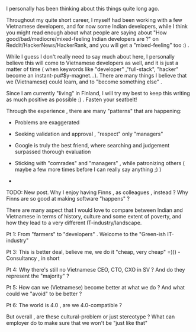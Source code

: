 I personally has been thinking about this things quite long ago.

Throughout my quite short career, I myself had been working with a few Vietnamese developers, and for now some Indian developers, while I think you might read enough about what people are saying about "How good/bad/mediocre/mixed-feeling Indian developers are ?" on Reddit/HackerNews/HackerRank, and you will get a "mixed-feeling" too :) .

While I guess I don't really need to say much about here, I personally believe this will come to Vietnamese developers as well, and it is just a matter of time ( when keywords like "developer" ,"full-stack", "hacker" become an instant-pu#$y-magnet...).
There are many things I believe that we (Vietnamese) could learn, and to "become something else" .

Since I am currently "living" in Finland, I will try my best to keep this writing as much positive as possible :) . Fasten your seatbelt! 

Through the experience , there are many "patterns" that are happening:

- Problems are exaggerated 
- Seeking validation and approval , "respect" only "managers"
- Google is truly the best friend, where searching and judgement surpassed thorough evaluation

- Sticking with "comrades" and "managers" , while patronizing others ( maybe a few more times before I can really say anything ;) )
-  


TODO: New post. Why I enjoy having Finns , as colleagues , instead ? Why Finns are so good at making software "happens" ?


There are many aspect that I would love to compare between Indian and Vietnamese in terms of history, culture and some extent of poverty, and how they lead to a very different IT-industry/landscape.

Pt 1: From "farmers" to "developers" . Welcome to the "Green-ish IT-industry" 

Pt 3: This is better deal, believe me, we do it "cheap, very cheap" =))) - Consultancy , in short

Pt 4: Why there's still no Vietnamese CEO, CTO, CXO in SV ?  And do they represent the "majority" ?

Pt 5: How can we (Vietnamese) become better at what we do ? And what could we "avoid" to be better ?

Pt 6: The world is 4.0 , are we 4.0-compatible ?


But overall , are these cultural-problem or just stereotype ? What can employer do to make sure that we won't be "just like that"